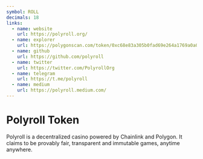 ```yaml
---
symbol: ROLL
decimals: 18
links:
  - name: website
    url: https://polyroll.org/
  - name: explorer
    url: https://polygonscan.com/token/0xc68e83a305b0fad69e264a1769a0a070f190d2d6
  - name: github
    url: https://github.com/polyroll
  - name: twitter
    url: https://twitter.com/PolyrollOrg
  - name: telegram
    url: https://t.me/polyroll
  - name: medium
    url: https://polyroll.medium.com/
---
```


# Polyroll Token

Polyroll is a decentralized casino powered by Chainlink and Polygon. It claims to be provably fair, transparent and immutable games, anytime anywhere.
